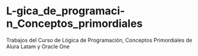 # L-gica_de_programaci-n_Conceptos_primordiales
Trabajos del Curso de Lógica de Programación, Conceptos Primordiales de Alura Latam y Oracle One
